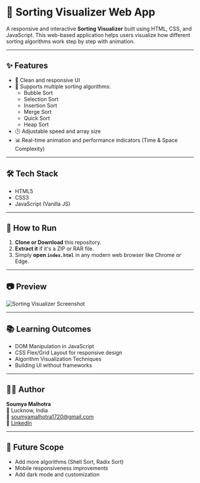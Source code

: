 # 🔢 Sorting Visualizer Web App

A responsive and interactive **Sorting Visualizer** built using HTML, CSS, and JavaScript. This web-based application helps users visualize how different sorting algorithms work step by step with animation.

---

## ✨ Features

- 🎨 Clean and responsive UI
- 🎯 Supports multiple sorting algorithms:
  - Bubble Sort
  - Selection Sort
  - Insertion Sort
  - Merge Sort
  - Quick Sort
  - Heap Sort
- 🕒 Adjustable speed and array size
- 📊 Real-time animation and performance indicators (Time & Space Complexity)

---

## 🛠️ Tech Stack

- HTML5
- CSS3
- JavaScript (Vanilla JS)

---

## 🚀 How to Run

1. **Clone or Download** this repository.
2. **Extract it** if it's a ZIP or RAR file.
3. Simply **open `index.html`** in any modern web browser like Chrome or Edge.

---

## 📷 Preview

![Sorting Visualizer Screenshot](./screenshot.png)

---

## 📚 Learning Outcomes

- DOM Manipulation in JavaScript
- CSS Flex/Grid Layout for responsive design
- Algorithm Visualization Techniques
- Building UI without frameworks

---

## 👩‍💻 Author

**Soumya Malhotra**  
📍 Lucknow, India  
📧 soumyamalhotra1720@gmail.com  
🔗 [LinkedIn](https://www.linkedin.com/in/soumya-malhotra1720)

---

## 🔮 Future Scope

- Add more algorithms (Shell Sort, Radix Sort)
- Mobile responsiveness improvements
- Add dark mode and customization

